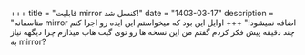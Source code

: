 +++
title = "قابلیت mirror کنسل شد!"
date = "1403-03-17"
description = "متاسفانه mirror اضافه نمیشود!"
+++
اوایل این بود که میخواستم این ایده رو اجرا کنم چند دقیقه پیش فکر کردم گفتم من این نسخه ها رو توی گیت هاب میذارم چرا دیگهه نیاز به mirror? 